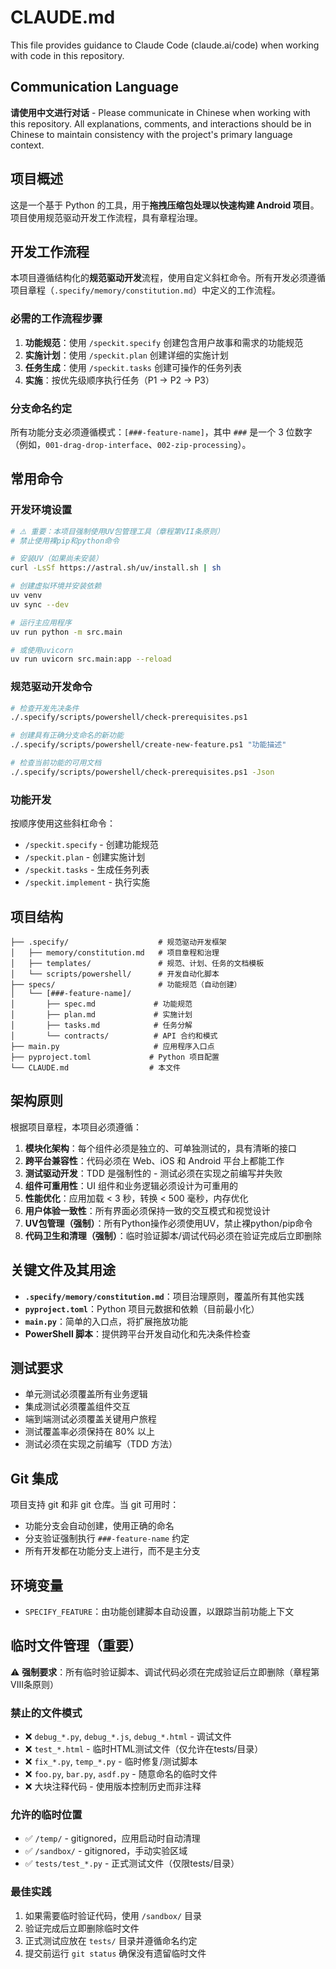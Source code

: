 ﻿# CLAUDE.md

This file provides guidance to Claude Code (claude.ai/code) when working with code in this repository.

## Communication Language

**请使用中文进行对话** - Please communicate in Chinese when working with this repository. All explanations, comments, and interactions should be in Chinese to maintain consistency with the project's primary language context.

## 项目概述

这是一个基于 Python 的工具，用于**拖拽压缩包处理以快速构建 Android 项目**。项目使用规范驱动开发工作流程，具有章程治理。

## 开发工作流程

本项目遵循结构化的**规范驱动开发**流程，使用自定义斜杠命令。所有开发必须遵循项目章程（`.specify/memory/constitution.md`）中定义的工作流程。

### 必需的工作流程步骤

1. **功能规范**：使用 `/speckit.specify` 创建包含用户故事和需求的功能规范
2. **实施计划**：使用 `/speckit.plan` 创建详细的实施计划
3. **任务生成**：使用 `/speckit.tasks` 创建可操作的任务列表
4. **实施**：按优先级顺序执行任务（P1 → P2 → P3）

### 分支命名约定

所有功能分支必须遵循模式：`[###-feature-name]`，其中 `###` 是一个 3 位数字（例如，`001-drag-drop-interface`、`002-zip-processing`）。

## 常用命令

### 开发环境设置
```bash
# ⚠️ 重要：本项目强制使用UV包管理工具（章程第VII条原则）
# 禁止使用裸pip和python命令

# 安装UV（如果尚未安装）
curl -LsSf https://astral.sh/uv/install.sh | sh

# 创建虚拟环境并安装依赖
uv venv
uv sync --dev

# 运行主应用程序
uv run python -m src.main

# 或使用uvicorn
uv run uvicorn src.main:app --reload
```

### 规范驱动开发命令
```bash
# 检查开发先决条件
./.specify/scripts/powershell/check-prerequisites.ps1

# 创建具有正确分支命名的新功能
./.specify/scripts/powershell/create-new-feature.ps1 "功能描述"

# 检查当前功能的可用文档
./.specify/scripts/powershell/check-prerequisites.ps1 -Json
```

### 功能开发
按顺序使用这些斜杠命令：
- `/speckit.specify` - 创建功能规范
- `/speckit.plan` - 创建实施计划
- `/speckit.tasks` - 生成任务列表
- `/speckit.implement` - 执行实施

## 项目结构

```
├── .specify/                    # 规范驱动开发框架
│   ├── memory/constitution.md   # 项目章程和治理
│   ├── templates/               # 规范、计划、任务的文档模板
│   └── scripts/powershell/      # 开发自动化脚本
├── specs/                       # 功能规范（自动创建）
│   └── [###-feature-name]/
│       ├── spec.md             # 功能规范
│       ├── plan.md             # 实施计划
│       ├── tasks.md            # 任务分解
│       └── contracts/          # API 合约和模式
├── main.py                     # 应用程序入口点
├── pyproject.toml             # Python 项目配置
└── CLAUDE.md                  # 本文件
```

## 架构原则

根据项目章程，本项目必须遵循：

1. **模块化架构**：每个组件必须是独立的、可单独测试的，具有清晰的接口
2. **跨平台兼容性**：代码必须在 Web、iOS 和 Android 平台上都能工作
3. **测试驱动开发**：TDD 是强制性的 - 测试必须在实现之前编写并失败
4. **组件可重用性**：UI 组件和业务逻辑必须设计为可重用的
5. **性能优化**：应用加载 < 3 秒，转换 < 500 毫秒，内存优化
6. **用户体验一致性**：所有界面必须保持一致的交互模式和视觉设计
7. **UV包管理（强制）**：所有Python操作必须使用UV，禁止裸python/pip命令
8. **代码卫生和清理（强制）**：临时验证脚本/调试代码必须在验证完成后立即删除

## 关键文件及其用途

- **`.specify/memory/constitution.md`**：项目治理原则，覆盖所有其他实践
- **`pyproject.toml`**：Python 项目元数据和依赖（目前最小化）
- **`main.py`**：简单的入口点，将扩展拖放功能
- **PowerShell 脚本**：提供跨平台开发自动化和先决条件检查

## 测试要求

- 单元测试必须覆盖所有业务逻辑
- 集成测试必须覆盖组件交互
- 端到端测试必须覆盖关键用户旅程
- 测试覆盖率必须保持在 80% 以上
- 测试必须在实现之前编写（TDD 方法）

## Git 集成

项目支持 git 和非 git 仓库。当 git 可用时：
- 功能分支会自动创建，使用正确的命名
- 分支验证强制执行 `###-feature-name` 约定
- 所有开发都在功能分支上进行，而不是主分支

## 环境变量

- `SPECIFY_FEATURE`：由功能创建脚本自动设置，以跟踪当前功能上下文

## 临时文件管理（重要）

⚠️ **强制要求**：所有临时验证脚本、调试代码必须在完成验证后立即删除（章程第VIII条原则）

### 禁止的文件模式
- ❌ `debug_*.py`, `debug_*.js`, `debug_*.html` - 调试文件
- ❌ `test_*.html` - 临时HTML测试文件（仅允许在tests/目录）
- ❌ `fix_*.py`, `temp_*.py` - 临时修复/测试脚本
- ❌ `foo.py`, `bar.py`, `asdf.py` - 随意命名的临时文件
- ❌ 大块注释代码 - 使用版本控制历史而非注释

### 允许的临时位置
- ✅ `/temp/` - gitignored，应用启动时自动清理
- ✅ `/sandbox/` - gitignored，手动实验区域
- ✅ `tests/test_*.py` - 正式测试文件（仅限tests/目录）

### 最佳实践
1. 如果需要临时验证代码，使用 `/sandbox/` 目录
2. 验证完成后立即删除临时文件
3. 正式测试应放在 `tests/` 目录并遵循命名约定
4. 提交前运行 `git status` 确保没有遗留临时文件
